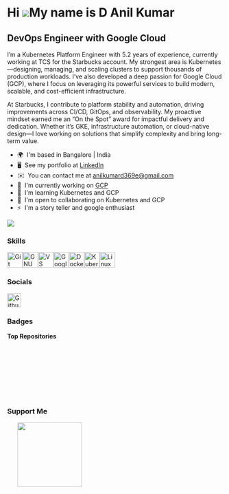 Hi ![](https://user-images.githubusercontent.com/18350557/176309783-0785949b-9127-417c-8b55-ab5a4333674e.gif)My name is D Anil Kumar
====================================================================================================================================

DevOps Engineer with Google Cloud
---------------------------------

I’m a Kubernetes Platform Engineer with 5.2 years of experience, currently working at TCS for the Starbucks account. My strongest area is Kubernetes—designing, managing, and scaling clusters to support thousands of production workloads. I’ve also developed a deep passion for Google Cloud (GCP), where I focus on leveraging its powerful services to build modern, scalable, and cost-efficient infrastructure.

At Starbucks, I contribute to platform stability and automation, driving improvements across CI/CD, GitOps, and observability. My proactive mindset earned me an “On the Spot” award for impactful delivery and dedication. Whether it’s GKE, infrastructure automation, or cloud-native design—I love working on solutions that simplify complexity and bring long-term value.

* 🌍  I'm based in Bangalore | India
* 🖥️  See my portfolio at [LinkedIn](http://www.linkedin.com/in/d-anil-kumar-7426b227a)
* ✉️  You can contact me at [anilkumard369e@gmail.com](mailto:anilkumard369e@gmail.com)
* 🚀  I'm currently working on [GCP](http://GKE)
* 🧠  I'm learning Kubernetes and GCP
* 🤝  I'm open to collaborating on Kubernetes and GCP
* ⚡  I'm a story teller and google enthusiast

<a href="https://www.github.com/anilkumard369e" target="_blank" rel="noreferrer"><img
src="https://img.shields.io/github/followers/anilkumard369e?logo=github&style=for-the-badge&color=0891b2&labelColor=1c1917" /></a>

### Skills


<p align="left">
<a href="https://git-scm.com/" target="_blank" rel="noreferrer"><img src="https://raw.githubusercontent.com/danielcranney/readme-generator/main/public/icons/skills/git-colored.svg" width="36" height="36" alt="Git" title="Git"/></a><a href="https://www.gnu.org/software/bash/" target="_blank" rel="noreferrer"><img src="https://raw.githubusercontent.com/danielcranney/readme-generator/main/public/icons/skills/gnubash.svg" width="36" height="36" alt="GNU Bash" title="GNU Bash"/></a><a href="https://code.visualstudio.com/" target="_blank" rel="noreferrer"><img src="https://raw.githubusercontent.com/danielcranney/readme-generator/main/public/icons/skills/visualstudiocode-colored.svg" width="36" height="36" alt="VS Code" title="VS Code"/></a><a href="https://cloud.google.com/" target="_blank" rel="noreferrer"><img src="https://raw.githubusercontent.com/danielcranney/readme-generator/main/public/icons/skills/googlecloud-colored.svg" width="36" height="36" alt="Google Cloud" title="Google Cloud"/></a><a href="https://www.docker.com/" target="_blank" rel="noreferrer"><img src="https://raw.githubusercontent.com/danielcranney/readme-generator/main/public/icons/skills/docker-colored.svg" width="36" height="36" alt="Docker" title="Docker"/></a><a href="https://kubernetes.io/" target="_blank" rel="noreferrer"><img src="https://raw.githubusercontent.com/danielcranney/readme-generator/main/public/icons/skills/kubernetes-colored.svg" width="36" height="36" alt="Kubernetes" title="Kubernetes"/></a><a href="https://www.linux.org" target="_blank" rel="noreferrer"><img src="https://raw.githubusercontent.com/danielcranney/readme-generator/main/public/icons/skills/linux-colored.svg" width="36" height="36" alt="Linux" title="Linux"/></a>
</p>


### Socials

<p align="left"> <a href="https://www.github.com/anilkumard369e" target="_blank" rel="noreferrer"> <picture> <source media="(prefers-color-scheme: dark)" srcset="https://raw.githubusercontent.com/danielcranney/readme-generator/main/public/icons/socials/github-dark.svg" /> <source media="(prefers-color-scheme: light)" srcset="https://raw.githubusercontent.com/danielcranney/readme-generator/main/public/icons/socials/github.svg" /> <img src="https://raw.githubusercontent.com/danielcranney/readme-generator/main/public/icons/socials/github.svg" width="32" height="32" alt="Github" title="Github" /> </picture> </a></p>

### Badges

<b>Top Repositories</b>

<div width="100%" align="center"></div><br /><br /><br /><br /><br /><br /><br />

### Support Me

<ul style="list-style-type: none; margin: 0;">

<li style="display: inline-block; margin-right: 0.25rem;"><a href="https://www.buymeacoffee.com/Anil"><img src="https://cdn.buymeacoffee.com/buttons/v2/default-yellow.png" width="150"/></a></li>

</ul>
